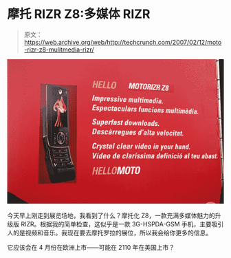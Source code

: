 # 摩托 RIZR Z8:多媒体 RIZR 

> 原文：<https://web.archive.org/web/http://techcrunch.com/2007/02/12/moto-rizr-z8-mulitmedia-rizr/>

![](img/e45b19609cbf66fe84561442c5fcb099.png)

今天早上刚走到展览场地，我看到了什么？摩托化 Z8，一款充满多媒体魅力的升级版 RIZR。根据我的简单检查，这似乎是一款 3G-HSPDA-GSM 手机，主要吸引人的是视频和音乐。我现在要去摩托罗拉的展位，所以我会给你更多的信息。

它应该会在 4 月份在欧洲上市——可能在 2110 年在美国上市？